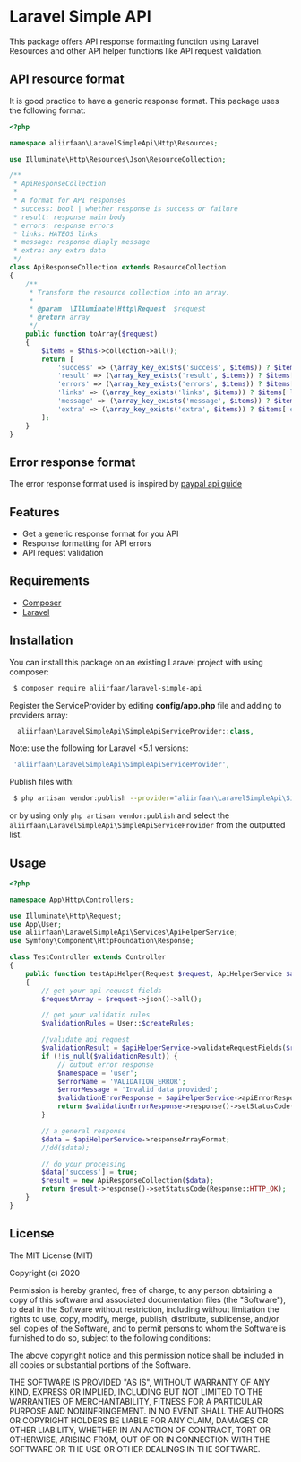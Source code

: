 # Laravel Simple API

This package offers API response formatting function using Laravel Resources and other API helper functions like API request validation.

## API resource format

It is good practice to have a generic response format. This package uses the following format:
```php
<?php

namespace aliirfaan\LaravelSimpleApi\Http\Resources;

use Illuminate\Http\Resources\Json\ResourceCollection;

/**
 * ApiResponseCollection
 * 
 * A format for API responses
 * success: bool | whether response is success or failure
 * result: response main body
 * errors: response errors
 * links: HATEOS links
 * message: response diaply message
 * extra: any extra data
 */
class ApiResponseCollection extends ResourceCollection
{
    /**
     * Transform the resource collection into an array.
     *
     * @param  \Illuminate\Http\Request  $request
     * @return array
     */
    public function toArray($request)
    {
        $items = $this->collection->all();
        return [
            'success' => (\array_key_exists('success', $items)) ? $items['success'] : false,
            'result' => (\array_key_exists('result', $items)) ? $items['result'] : null,
            'errors' => (\array_key_exists('errors', $items)) ? $items['errors'] : null,
            'links' => (\array_key_exists('links', $items)) ? $items['links'] : null,
            'message' => (\array_key_exists('message', $items)) ? $items['message'] : null,
            'extra' => (\array_key_exists('extra', $items)) ? $items['extra'] : null,
        ];
    }
}
```

## Error response format

The error response format used is inspired by [paypal api guide](https://github.com/paypal/api-standards/blob/master/api-style-guide.md#error-handling)

## Features

* Get a generic response format for you API
* Response formatting for API errors
* API request validation

## Requirements

* [Composer](https://getcomposer.org/)
* [Laravel](http://laravel.com/)

## Installation

You can install this package on an existing Laravel project with using composer:

```bash
 $ composer require aliirfaan/laravel-simple-api
```

Register the ServiceProvider by editing **config/app.php** file and adding to providers array:

```php
  aliirfaan\LaravelSimpleApi\SimpleApiServiceProvider::class,
```

Note: use the following for Laravel <5.1 versions:

```php
 'aliirfaan\LaravelSimpleApi\SimpleApiServiceProvider',
```

Publish files with:

```bash
 $ php artisan vendor:publish --provider="aliirfaan\LaravelSimpleApi\SimpleApiServiceProvider"
```

or by using only `php artisan vendor:publish` and select the `aliirfaan\LaravelSimpleApi\SimpleApiServiceProvider` from the outputted list.

## Usage

```php
<?php

namespace App\Http\Controllers;

use Illuminate\Http\Request;
use App\User;
use aliirfaan\LaravelSimpleApi\Services\ApiHelperService;
use Symfony\Component\HttpFoundation\Response;

class TestController extends Controller
{
    public function testApiHelper(Request $request, ApiHelperService $apiHelperService)
    {
        // get your api request fields
        $requestArray = $request->json()->all();

        // get your validatin rules
        $validationRules = User::$createRules;

        //validate api request
        $validationResult = $apiHelperService->validateRequestFields($requestArray, $validationRules);
        if (!is_null($validationResult)) {
            // output error response
            $namespace = 'user';
            $errorName = 'VALIDATION_ERROR';
            $errorMessage = 'Invalid data provided';
            $validationErrorResponse = $apiHelperService->apiErrorResponse($validationResult, $namespace, $errorName, $errorMessage);
            return $validationErrorResponse->response()->setStatusCode(Response::HTTP_BAD_REQUEST);
        }

        // a general response
        $data = $apiHelperService->responseArrayFormat;
        //dd($data);

        // do your processing
        $data['success'] = true;
        $result = new ApiResponseCollection($data);
        return $result->response()->setStatusCode(Response::HTTP_OK);
    }
}
```

## License

The MIT License (MIT)

Copyright (c) 2020

Permission is hereby granted, free of charge, to any person obtaining a copy
of this software and associated documentation files (the "Software"), to deal
in the Software without restriction, including without limitation the rights
to use, copy, modify, merge, publish, distribute, sublicense, and/or sell
copies of the Software, and to permit persons to whom the Software is
furnished to do so, subject to the following conditions:

The above copyright notice and this permission notice shall be included in all
copies or substantial portions of the Software.

THE SOFTWARE IS PROVIDED "AS IS", WITHOUT WARRANTY OF ANY KIND, EXPRESS OR
IMPLIED, INCLUDING BUT NOT LIMITED TO THE WARRANTIES OF MERCHANTABILITY,
FITNESS FOR A PARTICULAR PURPOSE AND NONINFRINGEMENT. IN NO EVENT SHALL THE
AUTHORS OR COPYRIGHT HOLDERS BE LIABLE FOR ANY CLAIM, DAMAGES OR OTHER
LIABILITY, WHETHER IN AN ACTION OF CONTRACT, TORT OR OTHERWISE, ARISING FROM,
OUT OF OR IN CONNECTION WITH THE SOFTWARE OR THE USE OR OTHER DEALINGS IN THE
SOFTWARE.